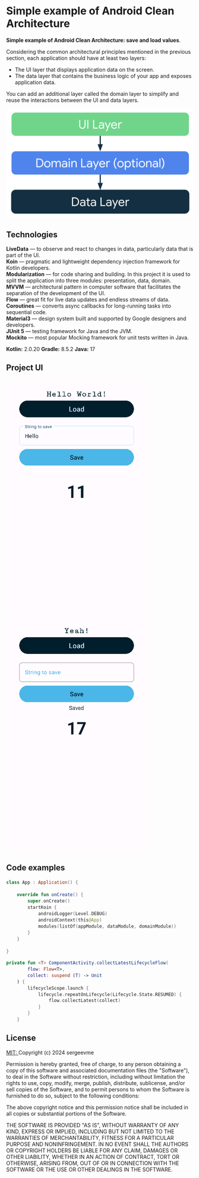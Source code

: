 # Simple example of Android Clean Architecture

**Simple example of Android Clean Architecture: save and load values**.

Considering the common architectural principles mentioned in the previous section, each application should have at least two layers:
- The UI layer that displays application data on the screen.
- The data layer that contains the business logic of your app and exposes application data.

You can add an additional layer called the domain layer to simplify and reuse the interactions between the UI and data layers.

![android app architecture](/images/android.png "Android App architecture")

## Technologies

**LiveData** — to observe and react to changes in data, particularly data that is part of the UI. \
**Koin** — pragmatic and lightweight dependency injection framework for Kotlin developers. \
**Modularization** — for code sharing and building. In this project it is used to split the application into three modules: presentation, data, domain. \
**MVVM** — architectural pattern in computer software that facilitates the separation of the development of the UI. \
**Flow** — great fit for live data updates and endless streams of data. \
**Coroutines** — converts async callbacks for long-running tasks into sequential code. \
**Material3** — design system built and supported by Google designers and developers. \
**JUnit 5** — testing framework for Java and the JVM. \
**Mockito** — most popular Mocking framework for unit tests written in Java.

**Kotlin:** 2.0.20
**Gradle:** 8.5.2
**Java:** 17

## Project UI

![app UI](/images/app-ui-1.png "App UI") ![app UI](/images/app-ui-2.png "App UI")

## Code examples

```kotlin
class App : Application() {

    override fun onCreate() {
        super.onCreate()
        startKoin {
            androidLogger(Level.DEBUG)
            androidContext(this@App)
            modules(listOf(appModule, dataModule, domainModule))
        }
    }

}
```

```kotlin
private fun <T> ComponentActivity.collectLatestLifecycleFlow(
        flow: Flow<T>, 
        collect: suspend (T) -> Unit
    ) {
        lifecycleScope.launch {
            lifecycle.repeatOnLifecycle(Lifecycle.State.RESUMED) {
                flow.collectLatest(collect)
            }
        }
    }
```

## License

[MIT: ](https://choosealicense.com/licenses/mit/) Copyright (c) 2024 sergeevme

Permission is hereby granted, free of charge, to any person obtaining a copy
of this software and associated documentation files (the "Software"), to deal
in the Software without restriction, including without limitation the rights
to use, copy, modify, merge, publish, distribute, sublicense, and/or sell
copies of the Software, and to permit persons to whom the Software is
furnished to do so, subject to the following conditions:

The above copyright notice and this permission notice shall be included in all
copies or substantial portions of the Software.

THE SOFTWARE IS PROVIDED "AS IS", WITHOUT WARRANTY OF ANY KIND, EXPRESS OR
IMPLIED, INCLUDING BUT NOT LIMITED TO THE WARRANTIES OF MERCHANTABILITY,
FITNESS FOR A PARTICULAR PURPOSE AND NONINFRINGEMENT. IN NO EVENT SHALL THE
AUTHORS OR COPYRIGHT HOLDERS BE LIABLE FOR ANY CLAIM, DAMAGES OR OTHER
LIABILITY, WHETHER IN AN ACTION OF CONTRACT, TORT OR OTHERWISE, ARISING FROM,
OUT OF OR IN CONNECTION WITH THE SOFTWARE OR THE USE OR OTHER DEALINGS IN THE
SOFTWARE.
